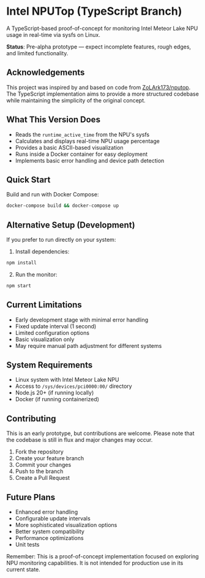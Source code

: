 # Intel NPUTop (TypeScript Branch) 

A TypeScript-based proof-of-concept for monitoring Intel Meteor Lake NPU usage in real-time via sysfs on Linux.

**Status**: Pre-alpha prototype — expect incomplete features, rough edges, and limited functionality.

## Acknowledgements

This project was inspired by and based on code from [ZoLArk173/nputop](https://github.com/ZoLArk173/nputop). The TypeScript implementation aims to provide a more structured codebase while maintaining the simplicity of the original concept.

## What This Version Does

- Reads the `runtime_active_time` from the NPU's sysfs
- Calculates and displays real-time NPU usage percentage
- Provides a basic ASCII-based visualization
- Runs inside a Docker container for easy deployment
- Implements basic error handling and device path detection

## Quick Start

Build and run with Docker Compose:

```bash
docker-compose build && docker-compose up
```

## Alternative Setup (Development)

If you prefer to run directly on your system:

1. Install dependencies:
```bash
npm install
```

2. Run the monitor:
```bash
npm start
```

## Current Limitations

- Early development stage with minimal error handling
- Fixed update interval (1 second)
- Limited configuration options
- Basic visualization only
- May require manual path adjustment for different systems

## System Requirements

- Linux system with Intel Meteor Lake NPU
- Access to `/sys/devices/pci0000:00/` directory
- Node.js 20+ (if running locally)
- Docker (if running containerized)

## Contributing

This is an early prototype, but contributions are welcome. Please note that the codebase is still in flux and major changes may occur.

1. Fork the repository
2. Create your feature branch
3. Commit your changes
4. Push to the branch
5. Create a Pull Request


## Future Plans

- Enhanced error handling
- Configurable update intervals
- More sophisticated visualization options
- Better system compatibility
- Performance optimizations
- Unit tests

Remember: This is a proof-of-concept implementation focused on exploring NPU monitoring capabilities. It is not intended for production use in its current state.
